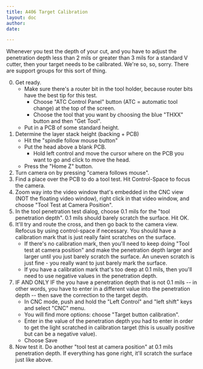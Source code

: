 ```yaml
---
title: A406 Target Calibration
layout: doc
author:
date:

---
```


Whenever you test the depth of your cut, and you have to adjust the penetration depth less than 2 mils or greater than 3 mils for a standard V cutter, then your target needs to be calibrated. We're so, so, sorry. There are support groups for this sort of thing.

0. Get ready.
   - Make sure there's a router bit in the tool holder, because router bits have the best tip for this test.
     - Choose "ATC Control Panel" button (ATC = automatic tool change) at the top of the screen.
     - Choose the tool that you want by choosing the blue "THXX" button and then "Get Tool".
   - Put in a PCB of some standard height.
1. Determine the layer stack height (backing + PCB)
   - Hit the "spindle follow mouse button"
   - Put the head above a blank PCB. 
      - Hold left control and move the cursor where on the PCB you want to go and click to move the head.
   - Press the "Home Z" button.
1. Turn camera on by pressing "camera follows mouse".
1. Find a place over the PCB to do a tool test. Hit Control-Space to focus the camera.
1. Zoom way into the video window that's embedded in the CNC view (NOT the floating video window), right click in that video window, and choose "Tool Test at Camera Position".
1. In the tool penetration test dialog, choose 0.1 mils for the "tool penetration depth". 0.1 mils should barely scratch the surface. Hit OK.
1. It'll try and route the cross, and then go back to the camera view. Refocus by using control-space if necessary. You should have a calibration mark that is just really faint scratches on the surface.
   - If there's no calibration mark, then you'll need to keep doing "Tool test at camera position" and make the penetration depth larger and larger until you just barely scratch the surface. An uneven scratch is just fine - you really want to just barely mark the surface.
   - If you have a calibration mark that's too deep at 0.1 mils, then you'll need to use negative values in the penetration depth. 
1. IF AND ONLY IF the you have a penetration depth that is not 0.1 mils -- in other words, you have to enter in a different value into the penetration depth -- then save the correction to the target depth.
   - In CNC mode, push and hold the "Left Control" and "left shift" keys and select "CNC" menu.
   - You will find more options: choose "Target button calibration".
   - Enter in the value of the penetration depth you had to enter in order to get the light scratched in calibration target (this is usually positive but can be a negative value).
   - Choose Save
4. Now test it. Do another "tool test at camera position" at 0.1 mils penetration depth. If everything has gone right, it'll scratch the surface just like above.
